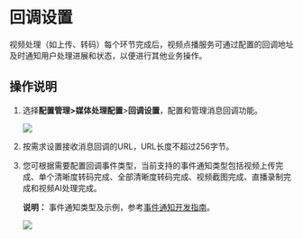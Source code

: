 # 回调设置

视频处理（如上传、转码）每个环节完成后，视频点播服务可通过配置的回调地址及时通知用户处理进展和状态，以便进行其他业务操作。

## 操作说明

1.  选择**配置管理\>媒体处理配置**\>**回调设置**，配置和管理消息回调功能。

    ![](https://static-aliyun-doc.oss-cn-hangzhou.aliyuncs.com/assets/img/zh-CN/7673620061/p164973.png)

2.  按需求设置接收消息回调的URL，URL长度不超过256字节。
3.  您可根据需要配置回调事件类型，当前支持的事件通知类型包括视频上传完成、单个清晰度转码完成、全部清晰度转码完成、视频截图完成、直播录制完成和视频AI处理完成。

    **说明：** 事件通知类型及示例，参考[事件通知开发指南](/intl.zh-CN/开发指南/事件通知/使用说明.md)。

    ![](https://static-aliyun-doc.oss-cn-hangzhou.aliyuncs.com/assets/img/zh-CN/7673620061/p164975.png)


